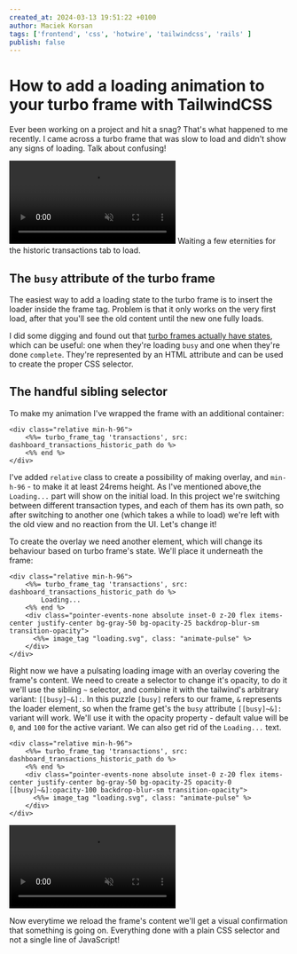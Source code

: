 ```yaml
---
created_at: 2024-03-13 19:51:22 +0100
author: Maciek Korsan
tags: ['frontend', 'css', 'hotwire', 'tailwindcss', 'rails' ]
publish: false
---
```


# How to add a loading animation to your turbo frame with TailwindCSS

Ever been working on a project and hit a snag? That's what happened to me recently. I came across a turbo frame that was slow to load and didn't show any signs of loading. Talk about confusing!

<!-- more -->

<div class="not-prose">
<video src="https://arkency-images.s3.eu-central-1.amazonaws.com/how-to-add-a-loading-animation-to-your-turbo-frame-with-tailwindcss/loader-off.mp4" class="w-full" autoplay muted playsinline loop></video>
<span class="italic text-sm not-prose">Waiting a few eternities for the historic transactions tab to load.</span>
</div>

## The `busy` attribute of the turbo frame

The easiest way to add a loading state to the turbo frame is to insert the loader inside the frame tag. Problem is that it only works on the very first load, after that you'll see the old content until the new one fully loads.

I did some digging and found out that [turbo frames actually have states](https://turbo.hotwired.dev/reference/frames#html-attributes), which can be useful: one when they're loading `busy` and one when they're done `complete`. They're represented by an HTML attribute and can be used to create the proper CSS selector.


## The handful sibling selector

To make my animation I've wrapped the frame with an additional container:

```erb
<div class="relative min-h-96">
    <%%= turbo_frame_tag 'transactions', src: dashboard_transactions_historic_path do %>
    <%% end %>
</div>
```

I've added `relative` class to create a possibility of making overlay, and `min-h-96` - to make it at least 24rems height. As I've mentioned above,the `Loading...` part will show on the initial load. In this project we're switching between different transaction types, and each of them has its own path, so after switching to another one (which takes a while to load) we're left with the old view and no reaction from the UI. Let's change it!

To create the overlay we need another element, which will change its behaviour based on turbo frame's state. We'll place it underneath the frame:

```erb
<div class="relative min-h-96">
    <%%= turbo_frame_tag 'transactions', src: dashboard_transactions_historic_path do %>
        Loading...
    <%% end %>
    <div class="pointer-events-none absolute inset-0 z-20 flex items-center justify-center bg-gray-50 bg-opacity-25 backdrop-blur-sm transition-opacity">
      <%%= image_tag "loading.svg", class: "animate-pulse" %>
    </div>
</div>
```

Right now we have a pulsating loading image with an overlay covering the frame's content. We need to create a selector to change it's opacity, to do it we'll use the sibling `~` selector, and combine it with the tailwind's arbitrary variant: `[[busy]~&]:`. In this puzzle `[busy]` refers to our frame, `&` represents the loader element, so when the frame get's the `busy` attribute `[[busy]~&]:` variant will work. We'll use it with the opacity property - default value will be `0`, and `100` for the active variant. We can also get rid of the `Loading...` text.


```erb
<div class="relative min-h-96">
    <%%= turbo_frame_tag 'transactions', src: dashboard_transactions_historic_path do %>
    <%% end %>
    <div class="pointer-events-none absolute inset-0 z-20 flex items-center justify-center bg-gray-50 bg-opacity-25 opacity-0 [[busy]~&]:opacity-100 backdrop-blur-sm transition-opacity">
      <%%= image_tag "loading.svg", class: "animate-pulse" %>
    </div>
</div>
```

<video src="https://arkency-images.s3.eu-central-1.amazonaws.com/how-to-add-a-loading-animation-to-your-turbo-frame-with-tailwindcss/loader-on.mp4" class="w-full" autoplay muted playsinline loop></video>

Now everytime we reload the frame's content we'll get a visual confirmation that something is going on. Everything done with a plain CSS selector and not a single line of JavaScript!


